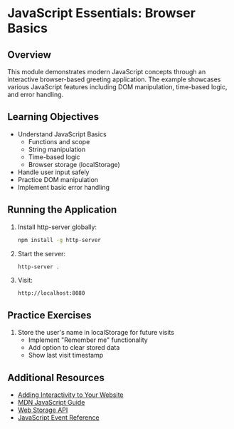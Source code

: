 # JavaScript Essentials: Browser Basics

## Overview
This module demonstrates modern JavaScript concepts through an interactive browser-based greeting application. The example showcases various JavaScript features including DOM manipulation, time-based logic, and error handling.

## Learning Objectives
- Understand JavaScript Basics
  - Functions and scope
  - String manipulation
  - Time-based logic
  - Browser storage (localStorage)
- Handle user input safely
- Practice DOM manipulation
- Implement basic error handling

## Running the Application
1. Install http-server globally:
   ```sh
   npm install -g http-server
   ```

2. Start the server:
   ```sh
   http-server .
   ```

3. Visit:
   ```
   http://localhost:8080
   ```

## Practice Exercises
1. Store the user's name in localStorage for future visits
   - Implement "Remember me" functionality
   - Add option to clear stored data
   - Show last visit timestamp

## Additional Resources
- [Adding Interactivity to Your Website](https://developer.mozilla.org/en-US/docs/Learn_web_development/Getting_started/Your_first_website/Adding_interactivity)
- [MDN JavaScript Guide](https://developer.mozilla.org/en-US/docs/Web/JavaScript/Guide)
- [Web Storage API](https://developer.mozilla.org/en-US/docs/Web/API/Web_Storage_API)
- [JavaScript Event Reference](https://developer.mozilla.org/en-US/docs/Web/Events)
